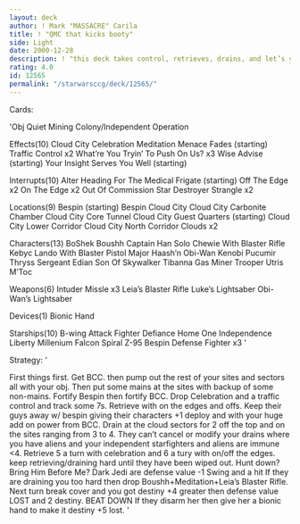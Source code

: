 ```yaml
---
layout: deck
author: ! Mark "MASSACRE" Carila
title: ! "QMC that kicks booty"
side: Light
date: 2000-12-28
description: ! "this deck takes control, retrieves, drains, and let’s you relax."
rating: 4.0
id: 12565
permalink: "/starwarsccg/deck/12565/"
---
```

Cards: 

'Obj
Quiet Mining Colony/Independent Operation

Effects(10)
Cloud City Celebration
Meditation
Menace Fades (starting)
Traffic Control x2
What’re You Tryin’ To Push On Us? x3
Wise Advise (starting)
Your Insight Serves You Well (starting)

Interrupts(10)
Alter
Heading For The Medical Frigate (starting)
Off The Edge x2
On The Edge x2
Out Of Commission
Star Destroyer
Strangle x2

Locations(9)
Bespin (starting)
Bespin Cloud City
Cloud City Carbonite Chamber
Cloud City Core Tunnel
Cloud City Guest Quarters (starting)
Cloud City Lower Corridor
Cloud City North Corridor
Clouds x2

Characters(13)
BoShek
Boushh
Captain Han Solo
Chewie With Blaster Rifle
Kebyc
Lando With Blaster Pistol
Major Haash’n
Obi-Wan Kenobi
Pucumir Thryss
Sergeant Edian
Son Of Skywalker
Tibanna Gas Miner
Trooper Utris M’Toc

Weapons(6)
Intuder Missle x3
Leia’s Blaster Rifle
Luke’s Lightsaber
Obi-Wan’s Lightsaber

Devices(1)
Bionic Hand

Starships(10)
B-wing Attack Fighter
Defiance
Home One
Independence
Liberty
Millenium Falcon
Spiral
Z-95 Bespin Defense Fighter x3
'

Strategy: '

First things first. Get BCC. then pump out the rest of your sites and sectors all with your obj.
Then put some mains at the sites with backup of some non-mains. Fortify Bespin then fortify BCC.
Drop Celebration and a traffic control and track some 7s. Retrieve with on the edges and offs. Keep their guys away w/ bespin giving their characters +1 deploy and with your huge add on power from BCC. Drain at the cloud sectors for 2 off the top and on the sites ranging from 3 to 4.
They can’t cancel or modify your drains where you have aliens and your independent starfighters and aliens are immune <4. Retrieve 5 a turn with celebration and 6 a tury with on/off the edges. keep retrieving/draining hard until they have been wiped out. Hunt down? Bring Him Before Me? Dark Jedi are defense value -1 Swing and a hit
If they are draining you too hard then drop Boushh+Meditation+Leia’s Blaster Rifle. Next turn break cover and you got destiny +4 greater then defense value LOST and 2 destiny. BEAT DOWN If they disarm her then give her a bionic hand to make it destiny +5 lost. '
